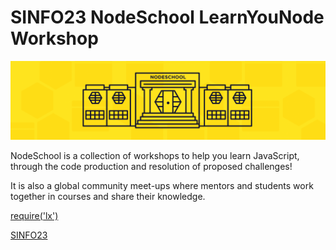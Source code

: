 # SINFO23 NodeSchool LearnYouNode Workshop

![alt tag](assets/NodeSchool.png "CodeSchool")

NodeSchool is a collection of workshops to help you learn JavaScript, through the code production and resolution of proposed challenges! 

It is also a global community meet-ups where mentors and students work together in courses and share their knowledge.

[require('lx')](http://www.meetup.com/require-lx/events/228411184/)

[SINFO23](https://www.sinfo.org/events/23-sinfo-conf/sessions/nodeschool)
